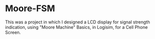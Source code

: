# Moore-FSM
This was a project in which I designed a LCD display for signal strength indication, using "Moore Machine" Basics, in Logisim, for a Cell Phone Screen.
